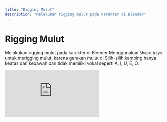 ```yaml
---
title: "Rigging Mulut"
description: "Melakukan rigging mulut pada karakter di Blender"
---
```

# Rigging Mulut
Melakukan rigging mulut pada karakter di Blender
Menggunakan ```Shape Keys``` untuk merigging mulut, karena gerakan mulut di Silih-silih kambing hanya keatas dan kebawah dan tidak memiliki vokal seperti A, I, U, E, O.
<iframe
  src="https://www.youtube.com/embed/yAvTDGcbRVQ"
  title="YouTube video player"
  frameBorder="0"
  allow="accelerometer; autoplay; clipboard-write; encrypted-media; gyroscope; picture-in-picture"
  allowFullScreen
></iframe>




